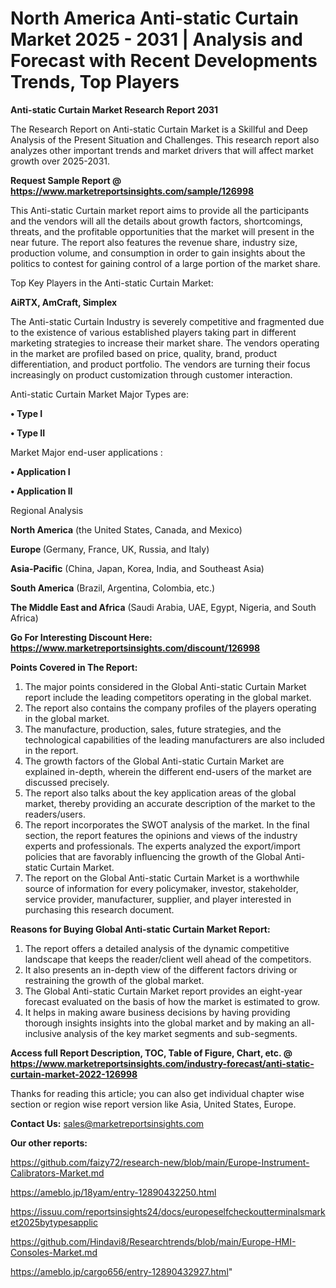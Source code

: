# North America Anti-static Curtain Market 2025 - 2031 | Analysis and Forecast with Recent Developments Trends, Top Players

<strong>Anti-static Curtain Market Research Report 2031</strong>

The Research Report on Anti-static Curtain Market is a Skillful and Deep Analysis of the Present Situation and Challenges. This research report also analyzes other important trends and market drivers that will affect market growth over 2025-2031.

<strong>Request Sample Report @ <a href=https://www.marketreportsinsights.com/sample/126998>https://www.marketreportsinsights.com/sample/126998</a></strong>

This Anti-static Curtain market report aims to provide all the participants and the vendors will all the details about growth factors, shortcomings, threats, and the profitable opportunities that the market will present in the near future. The report also features the revenue share, industry size, production volume, and consumption in order to gain insights about the politics to contest for gaining control of a large portion of the market share.

Top Key Players in the Anti-static Curtain Market:

<strong>AiRTX, AmCraft, Simplex</strong>

The Anti-static Curtain Industry is severely competitive and fragmented due to the existence of various established players taking part in different marketing strategies to increase their market share. The vendors operating in the market are profiled based on price, quality, brand, product differentiation, and product portfolio. The vendors are turning their focus increasingly on product customization through customer interaction.

Anti-static Curtain Market Major Types are:

<strong>• Type I

• Type II</strong>

Market Major end-user applications :

<strong>• Application I

• Application II</strong>

Regional Analysis

</u><strong><b>North America</b></strong> (the United States, Canada, and Mexico)

<strong><b>Europe </b></strong>(Germany, France, UK, Russia, and Italy)

<strong><b>Asia-Pacific</b></strong> (China, Japan, Korea, India, and Southeast Asia)

<strong><b>South America</b></strong> (Brazil, Argentina, Colombia, etc.)

<strong><b>The Middle East and Africa</b></strong> (Saudi Arabia, UAE, Egypt, Nigeria, and South Africa)

<strong>Go For Interesting Discount Here: <a href=https://www.marketreportsinsights.com/discount/126998>https://www.marketreportsinsights.com/discount/126998</a></strong>

<strong>Points Covered in The Report:</strong>
<ol>
  <li>The major points considered in the Global Anti-static Curtain Market report include the leading competitors operating in the global market.</li>
  <li>The report also contains the company profiles of the players operating in the global market.</li>
  <li>The manufacture, production, sales, future strategies, and the technological capabilities of the leading manufacturers are also included in the report.</li>
  <li>The growth factors of the Global Anti-static Curtain Market are explained in-depth, wherein the different end-users of the market are discussed precisely.</li>
  <li>The report also talks about the key application areas of the global market, thereby providing an accurate description of the market to the readers/users.</li>
  <li>The report incorporates the SWOT analysis of the market. In the final section, the report features the opinions and views of the industry experts and professionals. The experts analyzed the export/import policies that are favorably influencing the growth of the Global Anti-static Curtain Market.</li>
  <li>The report on the Global Anti-static Curtain Market is a worthwhile source of information for every policymaker, investor, stakeholder, service provider, manufacturer, supplier, and player interested in purchasing this research document.</li>
</ol>
<strong>Reasons for Buying Global Anti-static Curtain Market Report:</strong>

<ol>
  <li>The report offers a detailed analysis of the dynamic competitive landscape that keeps the reader/client well ahead of the competitors.</li>
  <li>It also presents an in-depth view of the different factors driving or restraining the growth of the global market.</li>
  <li>The Global Anti-static Curtain Market report provides an eight-year forecast evaluated on the basis of how the market is estimated to grow.</li>
  <li>It helps in making aware business decisions by having providing thorough insights insights into the global market and by making an all-inclusive analysis of the key market segments and sub-segments.</li>
</ol>
<strong>Access full Report Description, TOC, Table of Figure, Chart, etc. @ <a href=https://www.marketreportsinsights.com/industry-forecast/anti-static-curtain-market-2022-126998>https://www.marketreportsinsights.com/industry-forecast/anti-static-curtain-market-2022-126998</a></strong>


Thanks for reading this article; you can also get individual chapter wise section or region wise report version like Asia, United States, Europe.

<strong>Contact Us:</strong>
sales@marketreportsinsights.com

<strong>Our other reports:</strong>

<a href=https://github.com/faizy72/research-new/blob/main/Europe-Instrument-Calibrators-Market.md>https://github.com/faizy72/research-new/blob/main/Europe-Instrument-Calibrators-Market.md</a>

<a href=https://ameblo.jp/18yam/entry-12890432250.html>https://ameblo.jp/18yam/entry-12890432250.html</a>

<a href=https://issuu.com/reportsinsights24/docs/europeselfcheckoutterminalsmarket2025bytypesapplic>https://issuu.com/reportsinsights24/docs/europeselfcheckoutterminalsmarket2025bytypesapplic</a>

<a href=https://github.com/Hindavi8/Researchtrends/blob/main/Europe-HMI-Consoles-Market.md>https://github.com/Hindavi8/Researchtrends/blob/main/Europe-HMI-Consoles-Market.md</a>

<a href=https://ameblo.jp/cargo656/entry-12890432927.html>https://ameblo.jp/cargo656/entry-12890432927.html</a>"
